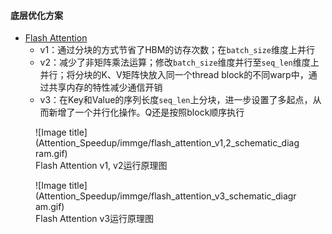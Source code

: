 
#### 底层优化方案
- [Flash Attention](Flash_Attention/FlashAttention.md)
    - v1：通过分块的方式节省了HBM的访存次数；在`batch_size`维度上并行
    - v2：减少了非矩阵乘法运算；修改`batch_size`维度并行至`seq_len`维度上并行；将分块的K、V矩阵快放入同一个thread block的不同warp中，通过共享内存的特性减少通信开销
    - v3：在Key和Value的序列长度`seq_len`上分块，进一步设置了多起点，从而新增了一个并行化操作。Q还是按照block顺序执行

<figure markdown>
  ![Image title](Attention_Speedup/immge/flash_attention_v1,2_schematic_diagram.gif)
  <figcaption>Flash Attention v1, v2运行原理图</figcaption>
</figure>

<figure markdown>
  ![Image title](Attention_Speedup/immge/flash_attention_v3_schematic_diagram.gif)
  <figcaption>Flash Attention v3运行原理图</figcaption>
</figure>

